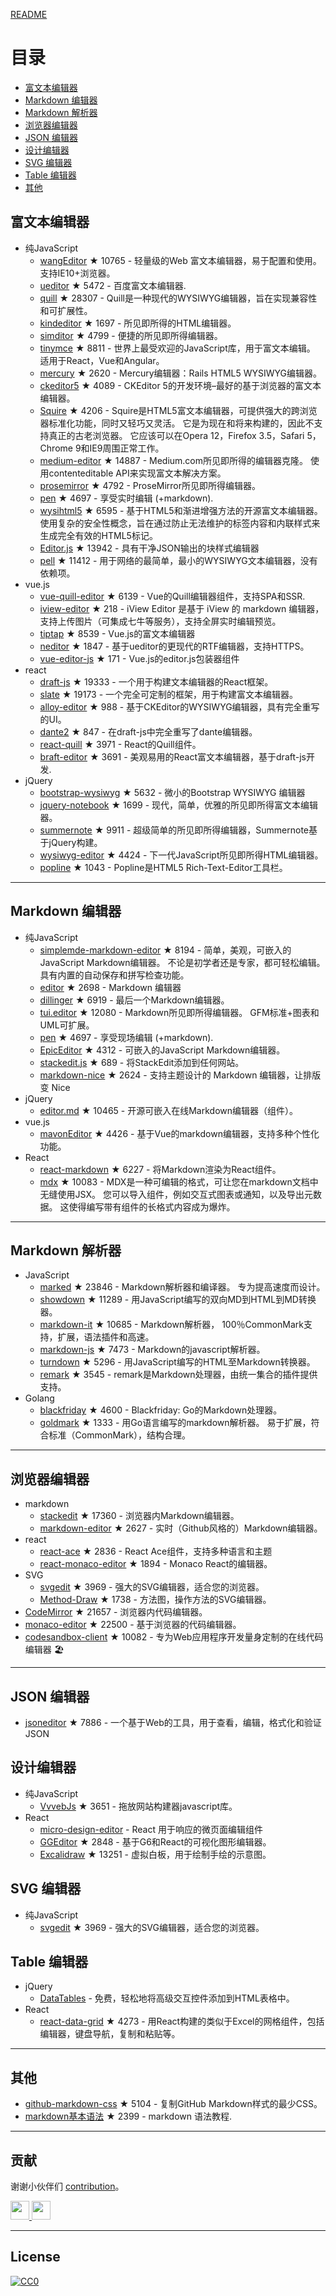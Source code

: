 
[README](README.md)


# 目录
- [富文本编辑器](#富文本编辑器)
- [Markdown 编辑器](#Markdown-编辑器)
- [Markdown 解析器](#Markdown-解析器)
- [浏览器编辑器](#浏览器编辑器)
- [JSON 编辑器](#JSON-编辑器)
- [设计编辑器](#设计编辑器)
- [SVG 编辑器](#SVG-编辑器)
- [Table 编辑器](#Table-编辑器)
- [其他](#其他)


## 富文本编辑器
- 纯JavaScript
  - [wangEditor](https://github.com/wangeditor-team/wangEditor) ★ 10765 - 轻量级的Web 富文本编辑器，易于配置和使用。 支持IE10+浏览器。
  - [ueditor](https://github.com/fex-team/ueditor) ★ 5472 - 百度富文本编辑器.
  - [quill](https://github.com/quilljs/quill) ★ 28307 - Quill是一种现代的WYSIWYG编辑器，旨在实现兼容性和可扩展性。
  - [kindeditor](https://github.com/kindsoft/kindeditor) ★ 1697 - 所见即所得的HTML编辑器。
  - [simditor](https://github.com/mycolorway/simditor) ★ 4799 - 便捷的所见即所得编辑器。
  - [tinymce](https://github.com/tinymce/tinymce) ★ 8811 - 世界上最受欢迎的JavaScript库，用于富文本编辑。 适用于React，Vue和Angular。
  - [mercury](https://github.com/jejacks0n/mercury) ★ 2620 - Mercury编辑器：Rails HTML5 WYSIWYG编辑器。
  - [ckeditor5](https://github.com/ckeditor/ckeditor5) ★ 4089 - CKEditor 5的开发环境–最好的基于浏览器的富文本编辑器。
  - [Squire](https://github.com/neilj/Squire) ★ 4206 - Squire是HTML5富文本编辑器，可提供强大的跨浏览器标准化功能，同时又轻巧又灵活。 它是为现在和将来构建的，因此不支持真正的古老浏览器。 它应该可以在Opera 12，Firefox 3.5，Safari 5，Chrome 9和IE9周围正常工作。
  - [medium-editor](https://github.com/yabwe/medium-editor) ★ 14887 - Medium.com所见即所得的编辑器克隆。 使用contenteditable API来实现富文本解决方案。
  - [prosemirror](https://github.com/ProseMirror/prosemirror) ★ 4792 - ProseMirror所见即所得编辑器。
  - [pen](https://github.com/sofish/pen) ★ 4697 - 享受实时编辑 (+markdown).
  - [wysihtml5](https://github.com/xing/wysihtml5) ★ 6595 - 基于HTML5和渐进增强方法的开源富文本编辑器。 使用复杂的安全性概念，旨在通过防止无法维护的标签内容和内联样式来生成完全有效的HTML5标记。
  - [Editor.js](https://github.com/codex-team/editor.js) ★ 13942 - 具有干净JSON输出的块样式编辑器
  - [pell](https://github.com/jaredreich/pell) ★ 11412 - 用于网络的最简单，最小的WYSIWYG文本编辑器，没有依赖项。
- vue.js
  - [vue-quill-editor](https://github.com/surmon-china/vue-quill-editor) ★ 6139 - Vue的Quill编辑器组件，支持SPA和SSR.
  - [iview-editor](https://github.com/iview/iview-editor) ★ 218 - iView Editor 是基于 iView 的 markdown 编辑器，支持上传图片（可集成七牛等服务），支持全屏实时编辑预览。
  - [tiptap](https://github.com/heyscrumpy/tiptap) ★ 8539 - Vue.js的富文本编辑器
  - [neditor](https://github.com/notadd/neditor) ★ 1847 - 基于ueditor的更现代的RTF编辑器，支持HTTPS。
  - [vue-editor-js](https://github.com/ChangJoo-Park/vue-editor-js) ★ 171 - Vue.js的editor.js包装器组件
- react
  - [draft-js](https://github.com/facebook/draft-js) ★ 19333 - 一个用于构建文本编辑器的React框架。
  - [slate](https://github.com/ianstormtaylor/slate) ★ 19173 - 一个完全可定制的框架，用于构建富文本编辑器。
  - [alloy-editor](https://github.com/liferay/alloy-editor/) ★ 988 - 基于CKEditor的WYSIWYG编辑器，具有完全重写的UI。
  - [dante2](https://github.com/michelson/dante2) ★ 847 - 在draft-js中完全重写了dante编辑器。
  - [react-quill](https://github.com/zenoamaro/react-quill) ★ 3971 - React的Quill组件。
  - [braft-editor](https://github.com/margox/braft-editor) ★ 3691 - 美观易用的React富文本编辑器，基于draft-js开发.
- jQuery
  - [bootstrap-wysiwyg](https://github.com/mindmup/bootstrap-wysiwyg/) ★ 5632 - 微小的Bootstrap WYSIWYG 编辑器
  - [jquery-notebook](https://github.com/raphaelcruzeiro/jquery-notebook) ★ 1699 - 现代，简单，优雅的所见即所得富文本编辑器。
  - [summernote](https://github.com/summernote/summernote) ★ 9911 - 超级简单的所见即所得编辑器，Summernote基于jQuery构建。
  - [wysiwyg-editor](https://github.com/froala/wysiwyg-editor) ★ 4424 - 下一代JavaScript所见即所得HTML编辑器。
  - [popline](https://github.com/kenshin54/popline) ★ 1043 - Popline是HTML5 Rich-Text-Editor工具栏。




---


## Markdown 编辑器
- 纯JavaScript
  - [simplemde-markdown-editor](https://github.com/sparksuite/simplemde-markdown-editor) ★ 8194 - 简单，美观，可嵌入的JavaScript Markdown编辑器。 不论是初学者还是专家，都可轻松编辑。 具有内置的自动保存和拼写检查功能。
  - [editor](https://github.com/lepture/editor) ★ 2698 - Markdown 编辑器
  - [dillinger](https://github.com/joemccann/dillinger) ★ 6919 - 最后一个Markdown编辑器。
  - [tui.editor](https://github.com/nhnent/tui.editor) ★ 12080 - Markdown所见即所得编辑器。 GFM标准+图表和UML可扩展。
  - [pen](https://github.com/sofish/pen) ★ 4697 - 享受现场编辑 (+markdown).
  - [EpicEditor](https://github.com/OscarGodson/EpicEditor) ★ 4312 - 可嵌入的JavaScript Markdown编辑器。
  - [stackedit.js](https://github.com/benweet/stackedit.js) ★ 689 - 将StackEdit添加到任何网站。
  - [markdown-nice](https://github.com/mdnice/markdown-nice) ★ 2624 - 支持主题设计的 Markdown 编辑器，让排版变 Nice
- jQuery
  - [editor.md](https://github.com/pandao/editor.md) ★ 10465 - 开源可嵌入在线Markdown编辑器（组件）。
- vue.js
  - [mavonEditor](https://github.com/hinesboy/mavonEditor) ★ 4426 - 基于Vue的markdown编辑器，支持多种个性化功能。
- React
  - [react-markdown](https://github.com/remarkjs/react-markdown) ★ 6227 - 将Markdown渲染为React组件。
  - [mdx](https://github.com/mdx-js/mdx) ★ 10083 - MDX是一种可编辑的格式，可让您在markdown文档中无缝使用JSX。 您可以导入组件，例如交互式图表或通知，以及导出元数据。 这使得编写带有组件的长格式内容成为爆炸。




---




## Markdown 解析器
- JavaScript
  - [marked](https://github.com/markedjs/marked) ★ 23846 - Markdown解析器和编译器。 专为提高速度而设计。
  - [showdown](https://github.com/showdownjs/showdown) ★ 11289 - 用JavaScript编写的双向MD到HTML到MD转换器。
  - [markdown-it](https://github.com/markdown-it/markdown-it) ★ 10685 - Markdown解析器， 100％CommonMark支持，扩展，语法插件和高速。
  - [markdown-js](https://github.com/evilstreak/markdown-js) ★ 7473 - Markdown的javascript解析器。
  - [turndown](https://github.com/domchristie/turndown) ★ 5296 - 用JavaScript编写的HTML至Markdown转换器。
  - [remark](https://github.com/remarkjs/remark) ★ 3545 - remark是Markdown处理器，由统一集合的插件提供支持。
- Golang
  - [blackfriday](https://github.com/russross/blackfriday) ★ 4600 - Blackfriday: Go的Markdown处理器。
  - [goldmark](https://github.com/yuin/goldmark) ★ 1333 - 用Go语言编写的markdown解析器。 易于扩展，符合标准（CommonMark），结构合理。



---



## 浏览器编辑器
- markdown
  - [stackedit](https://github.com/benweet/stackedit) ★ 17360 - 浏览器内Markdown编辑器。
  - [markdown-editor](https://github.com/jbt/markdown-editor) ★ 2627 - 实时（Github风格的）Markdown编辑器。
- react
  - [react-ace](https://github.com/securingsincity/react-ace) ★ 2836 - React Ace组件，支持多种语言和主题
  - [react-monaco-editor](https://github.com/react-monaco-editor/react-monaco-editor) ★ 1894 - Monaco React的编辑器。
- SVG
  - [svgedit](https://github.com/SVG-Edit/svgedit) ★ 3969 - 强大的SVG编辑器，适合您的浏览器。
  - [Method-Draw](https://github.com/methodofaction/Method-Draw) ★ 1738 - 方法图，操作方法的SVG编辑器。
- [CodeMirror](https://github.com/codemirror/CodeMirror) ★ 21657 - 浏览器内代码编辑器。
- [monaco-editor](https://github.com/Microsoft/monaco-editor) ★ 22500 - 基于浏览器的代码编辑器。
- [codesandbox-client](https://github.com/codesandbox/codesandbox-client) ★ 10082 - 专为Web应用程序开发量身定制的在线代码编辑器 🏖️


---


## JSON 编辑器
- [jsoneditor](https://github.com/josdejong/jsoneditor) ★ 7886 - 一个基于Web的工具，用于查看，编辑，格式化和验证JSON


## 设计编辑器
- 纯JavaScript
  - [VvvebJs](https://github.com/givanz/VvvebJs) ★ 3651 - 拖放网站构建器javascript库。
- React
  - [micro-design-editor](https://github.com/xjh22222228/micro-design-editor) - React 用于响应的微页面编辑组件
  - [GGEditor](https://github.com/alibaba/GGEditor) ★ 2848 - 基于G6和React的可视化图形编辑器。
  - [Excalidraw](https://github.com/excalidraw/excalidraw) ★ 13251 - 虚拟白板，用于绘制手绘的示意图。



## SVG 编辑器
- 纯JavaScript
  - [svgedit](https://github.com/SVG-Edit/svgedit) ★ 3969 - 强大的SVG编辑器，适合您的浏览器。




## Table 编辑器
- jQuery
  - [DataTables](https://datatables.net/) - 免费，轻松地将高级交互控件添加到HTML表格中。
- React
  - [react-data-grid](https://github.com/adazzle/react-data-grid) ★ 4273 - 用React构建的类似于Excel的网格组件，包括编辑器，键盘导航，复制和粘贴等。



---

## 其他
- [github-markdown-css](https://github.com/sindresorhus/github-markdown-css) ★ 5104 - 复制GitHub Markdown样式的最少CSS。
- [markdown基本语法](https://github.com/younghz/Markdown) ★ 2399 - markdown 语法教程.



---


## 贡献
谢谢小伙伴们 [contribution](https://github.com/xjh22222228/awesome-web-editor/issues)。

<a href="https://github.com/1c7/">
  <img src="https://avatars1.githubusercontent.com/u/1804755?s=460&v=4" width="30px" height="30px" />
</a>
<a href="https://github.com/ChangJoo-Park/">
  <img src="https://avatars1.githubusercontent.com/u/1451365?s=460&v=4" width="30px" height="30px" />
</a>


---



## License
[![CC0](http://mirrors.creativecommons.org/presskit/buttons/88x31/svg/cc-zero.svg)](https://creativecommons.org/publicdomain/zero/1.0/)